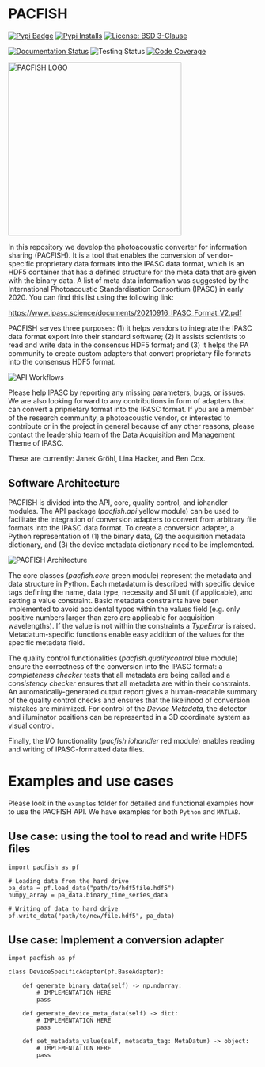 # PACFISH

[![Pypi Badge](https://img.shields.io/pypi/v/pacfish)](https://pypi.org/project/pacfish/)
[![Pypi Installs](https://img.shields.io/pypi/dw/pacfish?label=pypi%20installs)](https://pypistats.org/packages/pacfish)
[![License: BSD 3-Clause](https://img.shields.io/badge/license-BSD%203--Clause-blue)](https://github.com/IPASC/PACFISH/blob/main/LICENSES/BSD%203-Clause)

[![Documentation Status](https://readthedocs.org/projects/pacfish/badge/?version=latest)](https://pacfish.readthedocs.io/en/latest/)
![Testing Status](https://github.com/IPASC/PACFISH/actions/workflows/continuous-integration-testing.yml/badge.svg)
[![Code Coverage](https://codecov.io/gh/IPASC/PACFISH/branch/main/graph/badge.svg)](https://app.codecov.io/gh/IPASC/PACFISH)

<img src="https://github.com/IPASC/PACFISH/raw/main/docs/source/images/pacfish_logo.png" alt="PACFISH LOGO" width="350px">


In this repository we develop the photoacoustic converter for information sharing (PACFISH).
It is a tool that enables the conversion of vendor-specific
proprietary data formats into the IPASC data format,
which is an HDF5 container that has a defined 
structure for the meta data that are given with the binary data.
A list of meta data information was suggested by the International 
Photoacoustic Standardisation Consortium (IPASC) 
in early 2020. You can find this list using the following link:

https://www.ipasc.science/documents/20210916_IPASC_Format_V2.pdf

PACFISH serves three purposes: (1) it helps vendors to integrate the IPASC data format 
export into their standard software; (2) it assists scientists to read and write data in 
the consensus HDF5 format; and (3) it helps the PA community to create custom adapters 
that convert proprietary file formats into the consensus HDF5 format.

![API Workflows](https://github.com/IPASC/PACFISH/raw/main/docs/source/images/api_workflows.png)

Please help IPASC by reporting any missing parameters, bugs, or issues.
We are also looking forward to any contributions in form of adapters that 
can convert a priprietary format into the IPASC format.
If you are a member of the research community, a photoacoustic vendor, or
interested to contribute or in the project in general because of any other
reasons, please contact the leadership team of the Data Acquisition and
Management Theme of IPASC. 

These are currently: Janek Gröhl, Lina Hacker, and Ben Cox.

## Software Architecture

PACFISH is divided into the API, core, quality control, and iohandler modules.
The API package (_pacfish.api_ yellow module) can be used to facilitate the 
integration of conversion adapters to convert from arbitrary file formats 
into the IPASC data format. To create a conversion adapter, 
a Python representation of (1) the binary data, (2) the acquisition metadata 
dictionary, and (3) the device metadata dictionary need to be implemented.

![PACFISH Architecture](https://github.com/IPASC/PACFISH/raw/main/docs/source/images/pacfish_architecture.png)

The core classes (_pacfish.core_ green module) represent the metadata and 
data structure in Python. Each metadatum is described with specific device 
tags defining the name, data type, necessity and SI unit (if applicable), 
and setting a value constraint. Basic metadata constraints have been 
implemented to avoid accidental typos within the values field (e.g. only 
positive numbers larger than zero are applicable for acquisition wavelengths). 
If the value is not within the constraints a _TypeError_ is raised. 
Metadatum-specific functions enable easy addition of the values for the 
specific metadata field.

The quality control functionalities (_pacfish.qualitycontrol_ blue module) ensure 
the correctness of the conversion into the IPASC format: a _completeness checker_
tests that all metadata are being called and a _consistency checker_ ensures 
that all metadata are within their constraints. An automatically-generated 
output report gives a human-readable summary of the quality control checks and 
ensures that the likelihood of conversion mistakes are minimized. For control of 
the _Device Metadata_, the detector and illuminator positions can be represented 
in a 3D coordinate system as visual control.

Finally, the I/O functionality (_pacfish.iohandler_ red module) enables reading 
and writing of IPASC-formatted data files.

# Examples and use cases

Please look in the `examples` folder for
detailed and functional examples how to use the 
PACFISH API. We have examples for both `Python` and `MATLAB`.

## Use case: using the tool to read and write HDF5 files

    import pacfish as pf

    # Loading data from the hard drive
    pa_data = pf.load_data("path/to/hdf5file.hdf5")
    numpy_array = pa_data.binary_time_series_data

    # Writing of data to hard drive
    pf.write_data("path/to/new/file.hdf5", pa_data)

## Use case: Implement a conversion adapter

    impot pacfish as pf

    class DeviceSpecificAdapter(pf.BaseAdapter):

        def generate_binary_data(self) -> np.ndarray:
            # IMPLEMENTATION HERE
            pass

        def generate_device_meta_data(self) -> dict:
            # IMPLEMENTATION HERE
            pass

        def set_metadata_value(self, metadata_tag: MetaDatum) -> object:
            # IMPLEMENTATION HERE
            pass

